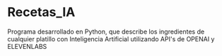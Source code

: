 # Recetas_IA
Programa desarrollado en Python, que describe los ingredientes de cualquier platillo con Inteligencia Artificial utilizando API's de OPENAI y ELEVENLABS
